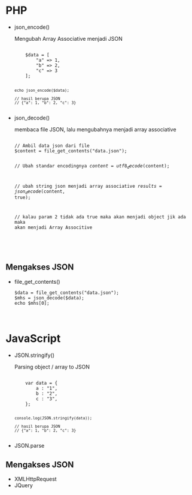 <h1>PHP</h1>
<ul>
<li>json_encode()</li>
<p>Mengubah Array Associative menjadi JSON</p>

<code>
    $data = [
        "a" => 1,
        "b" => 2,
        "c" => 3
    ];

    echo json_encode($data);

    // hasil berupa JSON
    // {"a": 1, "b": 2, "c": 3}

</code>

<li>json_decode()</li>
<p>membaca file JSON, lalu mengubahnya menjadi array associative</p>
<code>
// Ambil data json dari file
$content = file_get_contents("data.json");

// Ubah standar encodingnya
$content = utf8_decode($content);

// ubah string json menjadi array associative
$results = json_decode($content, true);

// kalau param 2 tidak ada true maka akan menjadi object jik ada maka akan menjadi Array Associtive

</code>

</ul>
<br>
<h2>Mengakses JSON</h2>
<ul>
<li>file_get_contents()</li>
<code>
$data = file_get_contents("data.json");
$mhs = json_decode($data);
echo $mhs[0];
</code>
</ul>

<br>

<h1>JavaScript</h1>
<ul>
    <li>JSON.stringify()</li>
    <p>Parsing object / array to JSON</p>
    <code>
    var data = {
        a : "1",
        b : "2",
        c : "3",
    };

    console.log(JSON.stringify(data));

    // hasil berupa JSON
    // {"a": 1, "b": 2, "c": 3}

</code>

<li>JSON.parse</li>

</ul>

<h2>Mengakses JSON</h2>
<ul>
    <li>XMLHttpRequest</li>
    <li>JQuery</li>
<ul>
